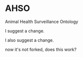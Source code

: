 # AHSO
Animal Health Surveillance Ontology

I suggest a change.

I also suggest a change.

now it's not forked, does this work?
